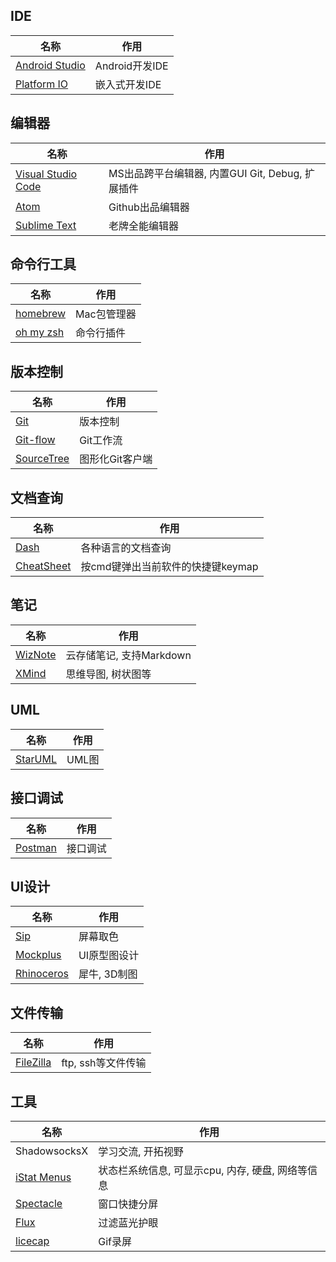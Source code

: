 ## IDE

|名称|作用|
|-----|-----|
| [Android Studio](https://developer.android.com/studio/index.html) | Android开发IDE |
| [Platform IO](http://platformio.org/) | 嵌入式开发IDE |


## 编辑器

|名称|作用|
|-----|-----|
| [Visual Studio Code](https://code.visualstudio.com) | MS出品跨平台编辑器, 内置GUI Git, Debug, 扩展插件 |
| [Atom](https://atom.io/) | Github出品编辑器 |
| [Sublime Text](https://www.sublimetext.com/) | 老牌全能编辑器 |


## 命令行工具

|名称|作用|
|-----|-----|
| [homebrew](http://brew.sh/index_zh-cn.html) | Mac包管理器 |
| [oh my zsh](http://ohmyz.sh/) | 命令行插件 |


## 版本控制

|名称|作用|
|-----|-----|
| [Git](https://git-scm.com/) | 版本控制 |
| [Git-flow](https://github.com/nvie/gitflow) | Git工作流 |
| [SourceTree](https://www.sourcetreeapp.com/) | 图形化Git客户端 |


## 文档查询

|名称|作用|
|-----|-----|
| [Dash](https://kapeli.com/dash) | 各种语言的文档查询 |
| [CheatSheet](https://www.mediaatelier.com/CheatSheet/) | 按cmd键弹出当前软件的快捷键keymap |


## 笔记

|名称|作用|
|-----|-----|
| [WizNote](http://www.wiz.cn/) | 云存储笔记, 支持Markdown |
| [XMind](http://www.xmind.net/) | 思维导图, 树状图等 |


## UML

|名称|作用|
|-----|-----|
| [StarUML](http://staruml.io/) | UML图 |


## 接口调试

|名称|作用|
|-----|-----|
| [Postman](https://www.getpostman.com/) | 接口调试 |


## UI设计

|名称|作用|
|-----|-----|
| [Sip](http://sipapp.io/) | 屏幕取色 |
| [Mockplus](https://www.mockplus.cn/) | UI原型图设计 |
| [Rhinoceros](https://www.rhino3d.com/) | 犀牛, 3D制图 |


## 文件传输

|名称|作用|
|-----|-----|
| [FileZilla](https://filezilla-project.org/) | ftp, ssh等文件传输 |


## 工具

|名称|作用|
|-----|-----|
| ShadowsocksX | 学习交流, 开拓视野 |
| [iStat Menus](https://bjango.com/mac/istatmenus/) | 状态栏系统信息, 可显示cpu, 内存, 硬盘, 网络等信息 |
| [Spectacle](https://www.spectacleapp.com/) | 窗口快捷分屏|
| [Flux](https://justgetflux.com/) | 过滤蓝光护眼 |
| [licecap](http://www.cockos.com/licecap/) | Gif录屏 |
